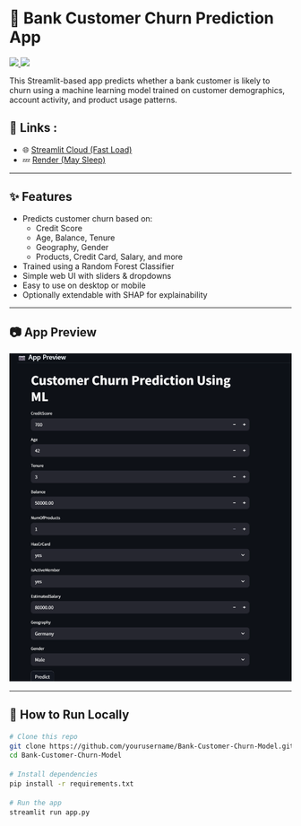 # 🏦 Bank Customer Churn Prediction App

<a href="https://bank-customer-churn-model-by-1tahirpasha.streamlit.app/">
    <img src="https://img.shields.io/badge/Streamlit-Cloud-green" width="300" />
</a>

<a href="https://bank-customer-churn-model.onrender.com">
    <img src="https://img.shields.io/badge/Render-Deployed-lightgrey" width="300" />
</a>

This Streamlit-based app predicts whether a bank customer is likely to churn using a machine learning model trained on customer demographics, account activity, and product usage patterns.

## 🔗 Links :  

- 🌐 [Streamlit Cloud (Fast Load)](https://bank-customer-churn-model-by-1tahirpasha.streamlit.app)
- 💤 [Render (May Sleep)](https://bank-customer-churn-model.onrender.com)

---

## ✨ Features

- Predicts customer churn based on:
  - Credit Score
  - Age, Balance, Tenure
  - Geography, Gender
  - Products, Credit Card, Salary, and more
- Trained using a Random Forest Classifier
- Simple web UI with sliders & dropdowns
- Easy to use on desktop or mobile
- Optionally extendable with SHAP for explainability

---

## 📷 App Preview
<img src="https://github.com/1tahirpasha/Bank-Customer-Churn-Model/blob/main/app_preview.png?raw=true" width="700"/>

---

## 🚀 How to Run Locally

```bash
# Clone this repo
git clone https://github.com/yourusername/Bank-Customer-Churn-Model.git
cd Bank-Customer-Churn-Model

# Install dependencies
pip install -r requirements.txt

# Run the app
streamlit run app.py
